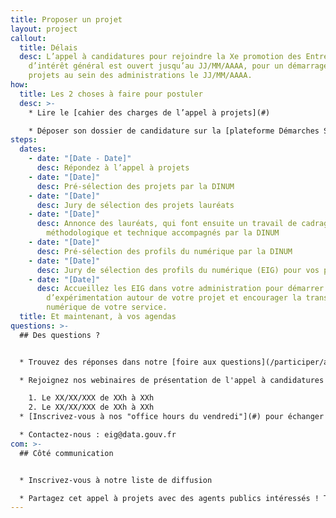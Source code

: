 ```yaml
---
title: Proposer un projet
layout: project
callout:
  title: Délais
  desc: L’appel à candidatures pour rejoindre la Xe promotion des Entrepreneurs
    d’intérêt général est ouvert jusqu’au JJ/MM/AAAA, pour un démarrage des
    projets au sein des administrations le JJ/MM/AAAA.
how:
  title: Les 2 choses à faire pour postuler
  desc: >-
    * Lire le [cahier des charges de l’appel à projets](#)

    * Déposer son dossier de candidature sur la [plateforme Démarches Simplifiées](#) avant le JJ/MM/AAAA, XXhXX, sans oublier de joindre la [fiche détaillée de réponse](#)
steps:
  dates:
    - date: "[Date - Date]"
      desc: Répondez à l’appel à projets
    - date: "[Date]"
      desc: Pré-sélection des projets par la DINUM
    - date: "[Date]"
      desc: Jury de sélection des projets lauréats
    - date: "[Date]"
      desc: Annonce des lauréats, qui font ensuite un travail de cadrage
        méthodologique et technique accompagnés par la DINUM
    - date: "[Date]"
      desc: Pré-sélection des profils du numérique par la DINUM
    - date: "[Date]"
      desc: Jury de sélection des profils du numérique (EIG) pour vos projet.
    - date: "[Date]"
      desc: Accueillez les EIG dans votre administration pour démarrer 10 mois
        d’expérimentation autour de votre projet et encourager la transformation
        numérique de votre service.
  title: Et maintenant, à vos agendas
questions: >-
  ## Des questions ?


  * Trouvez des réponses dans notre [foire aux questions](/participer/administrations/faq)

  * Rejoignez nos webinaires de présentation de l'appel à candidatures :

    1. Le XX/XX/XXX de XXh à XXh
    2. Le XX/XX/XXX de XXh à XXh
  * [Inscrivez-vous à nos "office hours du vendredi"](#) pour échanger 20 minutes sur vos projets avant le dépôt de vos candidatures

  * Contactez-nous : eig@data.gouv.fr
com: >-
  ## Côté communication


  * Inscrivez-vous à notre liste de diffusion

  * Partagez cet appel à projets avec des agents publics intéressés ! Télécharger la plaquette
---
```


